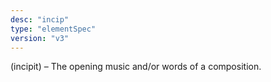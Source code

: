 ```yaml
---
desc: "incip"
type: "elementSpec"
version: "v3"
---
```


(incipit) – The opening music and/or words of a composition.